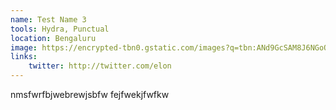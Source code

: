 ```yaml
---
name: Test Name 3
tools: Hydra, Punctual
location: Bengaluru
image: https://encrypted-tbn0.gstatic.com/images?q=tbn:ANd9GcSAM8J6NGoOTGXbOxXeuPu2O9g2ekAYtfrAUg&s
links:
    twitter: http://twitter.com/elon
---
```


nmsfwrfbjwebrewjsbfw fejfwekjfwfkw